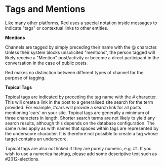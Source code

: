 Tags and Mentions
=================

Like many other platforms, Red uses a special notation inside messages to indicate "tags" or contextual links to other entities.

**Mentions**

Channels are tagged by simply preceding their name with the @ character.  Unless their system blocks unsolicited "mentions", the person tagged will likely receive a "Mention" post/activity or become a direct participant in the conversation in the case of public posts. 

Red makes no distinction between different types of channel for the purpose of tagging.

**Topical Tags**

Topical tags are indicated by preceding the tag name with the  # character. This will create a link in the post to a generalised site search for the term provided.  For example, #cars will provide a search link for all posts mentioning 'cars' on your site. Topical tags are generally a minimum of three characters in length.  Shorter search terms are not likely to yield any search results, although this depends on the database configuration. The same rules apply as with names that spaces within tags are represented by the underscore character. It is therefore not possible to create a tag whose target contains an underscore.

Topical tags are also not linked if they are purely numeric, e.g. #1. If you wish to use a numerica hashtag, please add some descriptive text such as #2012-elections. 